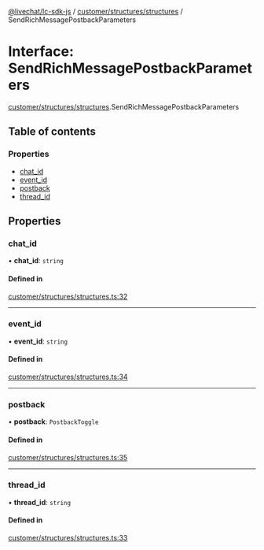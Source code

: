 [@livechat/lc-sdk-js](../README.md) / [customer/structures/structures](../modules/customer_structures_structures.md) / SendRichMessagePostbackParameters

# Interface: SendRichMessagePostbackParameters

[customer/structures/structures](../modules/customer_structures_structures.md).SendRichMessagePostbackParameters

## Table of contents

### Properties

- [chat\_id](customer_structures_structures.SendRichMessagePostbackParameters.md#chat_id)
- [event\_id](customer_structures_structures.SendRichMessagePostbackParameters.md#event_id)
- [postback](customer_structures_structures.SendRichMessagePostbackParameters.md#postback)
- [thread\_id](customer_structures_structures.SendRichMessagePostbackParameters.md#thread_id)

## Properties

### chat\_id

• **chat\_id**: `string`

#### Defined in

[customer/structures/structures.ts:32](https://github.com/livechat/lc-sdk-js/blob/a921f8a/src/customer/structures/structures.ts#L32)

___

### event\_id

• **event\_id**: `string`

#### Defined in

[customer/structures/structures.ts:34](https://github.com/livechat/lc-sdk-js/blob/a921f8a/src/customer/structures/structures.ts#L34)

___

### postback

• **postback**: `PostbackToggle`

#### Defined in

[customer/structures/structures.ts:35](https://github.com/livechat/lc-sdk-js/blob/a921f8a/src/customer/structures/structures.ts#L35)

___

### thread\_id

• **thread\_id**: `string`

#### Defined in

[customer/structures/structures.ts:33](https://github.com/livechat/lc-sdk-js/blob/a921f8a/src/customer/structures/structures.ts#L33)
